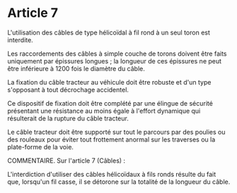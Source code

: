 # Article 7

L'utilisation des câbles de type hélicoïdal à fil rond à un seul toron est interdite.

Les raccordements des câbles à simple couche de torons doivent être faits uniquement par épissures longues ; la longueur de ces épissures ne peut être inférieure à 1200 fois le diamètre du câble.

La fixation du câble tracteur au véhicule doit être robuste et d'un type s'opposant à tout décrochage accidentel.

Ce dispositif de fixation doit être complété par une élingue de sécurité présentant une résistance au moins égale à l'effort dynamique qui résulterait de la rupture du câble tracteur.

Le câble tracteur doit être supporté sur tout le parcours par des poulies ou des rouleaux pour éviter tout frottement anormal sur les traverses ou la plate-forme de la voie.

COMMENTAIRE.    Sur l'article 7 (Câbles) :

L'interdiction d'utiliser des câbles hélicoïdaux à fils ronds résulte du fait que, lorsqu'un fil casse, il se détorone sur la totalité de la longueur du câble.
